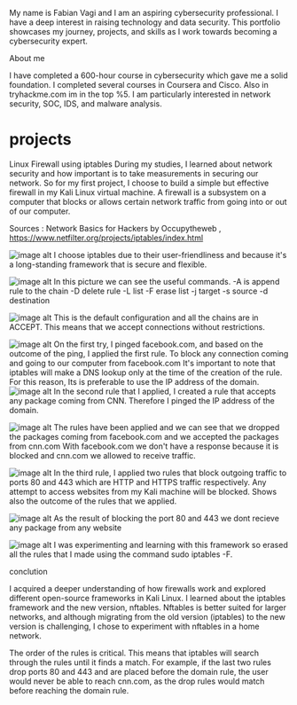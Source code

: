 My name is Fabian Vagi and I am an aspiring cybersecurity professional.
I have a deep interest in raising technology and data security.
This portfolio showcases my journey, projects, and skills as I work towards becoming a cybersecurity expert.

About me

I have completed a 600-hour course in cybersecurity which gave me a solid foundation.
I completed several courses in Coursera and Cisco.
Also in tryhackme.com im in the top %5.
I am particularly interested in network security, SOC, IDS, and malware analysis.


# projects
Linux Firewall using iptables
During my studies, I learned about network security and how important is to take measurements in securing our network.
So for my first project, I choose to build a simple but effective firewall in my Kali Linux virtual machine.
A firewall is a subsystem on a computer that blocks or allows certain network traffic from going into or out of our computer.

Sources : Network Basics for Hackers by Occupytheweb ,  https://www.netfilter.org/projects/iptables/index.html 


![image alt](https://github.com/fabianvagi91/projects/blob/c377fd6b80d301dfa0a679340e0c70552dfa3dfd/iptablesinstall.png)
I choose iptables due to their user-friendliness and because it's a long-standing framework that is secure and flexible. 

![image alt](https://github.com/fabianvagi91/projects/blob/d3c14782a55a493677f2f5d8b0014b5e2f79f168/iptables%20help.jpg)
In this picture we can see the useful commands.
-A is append rule to the chain -D delete rule  -L list -F erase list -j target -s source -d destination 

![image alt](https://github.com/fabianvagi91/projects/blob/72d91838330502b7a7e96f8cd8241c9721629cdd/iptablespolicy.png)
This is the default configuration and all the chains are in ACCEPT. 
This means that we accept connections without restrictions.

![image alt](https://github.com/fabianvagi91/projects/blob/6950366e5c8cfa3a78b012dac15e9eeaee5d1cd2/Iptablesblockfacebook.jpg) 
On the first try, I pinged facebook.com, and based on the outcome of the ping, I applied the first rule.
To block any connection coming and going to our computer from facebook.com
It's important to note that iptables will make a DNS lookup only at the time of the creation of the rule.
For this reason, Its is preferable to use the IP address of the domain.
![image alt](https://github.com/fabianvagi91/projects/blob/c586794015d09f7287cf1434e439ad19697d0210/iptablescnnblock.jpg)
In the second rule that I applied, I created a rule that accepts any package coming from CNN.
Therefore I pinged the IP address of the domain.

![image alt](https://github.com/fabianvagi91/projects/blob/a704e92ec51dc45474e94a277f317eb9540f2f52/iptablesoutcome.png)
The rules have been applied and we can see that we dropped the packages coming from facebook.com and we accepted the packages from cnn.com
With facebook.com we don't have a response because it is blocked and cnn.com we allowed to receive traffic.

![image alt](https://github.com/fabianvagi91/projects/blob/79cdb355161dcdd526e7da12da109fbfef845b8b/iptables-blockport-list.jpg)
In the third rule, I applied two rules that block outgoing traffic to ports 80 and 443 which are HTTP and HTTPS traffic respectively.
Any attempt to access websites from my Kali machine will be blocked.
Shows also the outcome of the rules that we applied.

![image alt](https://github.com/fabianvagi91/projects/blob/fc73b72a8f3782f8ce394e92d61a3d5ae5f6b78c/iptables-noconneciton.jpg)
As the result of blocking the port 80 and 443 we dont recieve any package from any website


![image alt](https://github.com/fabianvagi91/projects/blob/a704e92ec51dc45474e94a277f317eb9540f2f52/ipttables%20end.png)
I was experimenting and learning with this framework so erased all the rules that I made using the command sudo iptables -F.

conclution 

I acquired a deeper understanding of how firewalls work and explored different open-source frameworks in Kali Linux. I learned about the iptables framework and the new version, nftables. Nftables is better suited for larger networks, and although migrating from the old version (iptables) to the new version is challenging, I chose to experiment with nftables in a home network.

The order of the rules is critical. This means that iptables will search through the rules until it finds a match. For example, if the last two rules drop ports 80 and 443 and are placed before the domain rule, the user would never be able to reach cnn.com, as the drop rules would match before reaching the domain rule.

